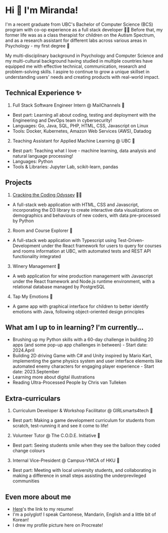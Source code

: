 # Hi 👋 I'm Miranda!

I'm a recent graduate from UBC's Bachelor of Computer Science (BCS) program with co-op experience as a full stack developer 👩‍💻 Before that, my former life was as a class therapist for children on the Autism Spectrum, and as a research assistant for different labs across various areas in Psychology - my first degree 🧠

My multi-disciplinary background in Psychology and Computer Science and my multi-cultural background having studied in multiple countries have equipped me with effective technical, communication, research and problem-solving skills. I aspire to continue to grow a unique skillset in understanding users' needs and creating products with real-world impact.

## Technical Experience ✨

1. Full Stack Software Engineer Intern @ MailChannels 📧
- Best part: Learning all about coding, testing and deployment with the Engineering and DevOps team in cybersecurity!
- Languages: Go, Java, SQL, PHP, HTML, CSS, Javascript on Linux
- Tools: Docker, Kubernetes, Amazon Web Services (AWS), Datadog

2. Teaching Assistant for Applied Machine Learning @ UBC 🤖
- Best part: Teaching what I love - machine learning, data analysis and natural language processing!
- Languages: Python
- Tools & Libraries: Jupyter Lab, scikit-learn, pandas

## Projects
1. [Cracking the Coding Odyssey](https://mcctm.github.io/cracking-the-coding-odyssey/) 🧑‍💻
- A full-stack web application with HTML, CSS and Javascript, incorporating the D3 library to create
interactive data visualizations on demographics and behaviours of new coders, with data pre-processed by Python

2. Room and Course Explorer 🏫
- A full-stack web application with Typescript using Test-Driven-Development under the React framework for
users to query for courses and rooms information at UBC, with automated tests and REST API functionality integrated
  
3. Winery Management 🍷
- A web application for wine production management with Javascript under the React framework and Node.js runtime environment, with a relational database managed by PostgreSQL

4. Tap My Emotions 💟
- A game app with graphical interface for children to better identify emotions with Java, following object-oriented design principles

## What am I up to in learning? I'm currently...
- Brushing up my Python skills with a 60-day challenge in building 20 apps (and some pop-up app challenges in between) - Start date: 2024.April
- Building 2D driving Game with C# and Unity inspired by Mario Kart, implementing the game physics system and user interface
elements like automated enemy characters for engaging player experience - Start date: 2023.September
- Learning more about digital illustrations
- Reading Ultra-Processed People by Chris van Tulleken

## Extra-curriculars

1. Curriculum Developer & Workshop Facilitator @ GIRLsmarts4tech 👾
- Best part: Making a game development curriculum for students from scratch, test-running it and see it come to life!

2. Volunteer Tutor @ The C.O.D.E. Initiative 🎈
- Best part: Seeing students smile when they see the balloon they coded change colours 

3. Internal Vice-President @ Campus-YMCA of HKU 📖
- Best part: Meeting with local university students, and collaborating in making a difference in small steps assisting the underprevileged communities

## Even more about me
- [Here](https://github.com/mcctm/mcctm/blob/main/Resume_2024_Github.pdf)'s the link to my resume!
- I'm a polyglot! I speak Cantonese, Mandarin, English and a little bit of Korean!
- I drew my profile picture here on Procreate!

